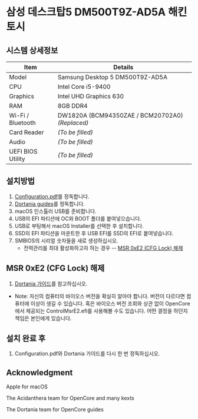 # 삼성 데스크탑5 DM500T9Z-AD5A 해킨토시
 
 ## 시스템 상세정보

 | Item | Details |
 | - | - |
 | Model | Samsung Desktop 5 DM500T9Z-AD5A |
 | CPU | Intel Core i5-9400 |
 | Graphics | Intel UHD Graphics 630 |
 | RAM | 8GB DDR4 |
 | Wi-Fi / Bluetooth | DW1820A (BCM94350ZAE / BCM20702A0) *(Replaced)* |
 | Card Reader | *(To be filled)* |
 | Audio | *(To be filled)* |
 | UEFI BIOS Utility | *(To be filled)* |

 ## 설치방법

 1. [Configuration.pdf](https://github.com/acidanthera/OpenCorePkg/blob/master/Docs/Configuration.pdf)를 정독합니다.
 2. [Dortania guides](https://dortania.github.io/getting-started/)를 정독합니다.
 3. macOS 인스톨러 USB를 준비합니다.
 4. USB의 EFI 파티션에 OC와 BOOT 폴더를 붙여넣으습니다.
 5. USB로 부팅해서 macOS Installer를 선택한 후 설치합니다.
 6. SSD의 EFI 파티션을 마운트한 후 USB EFI를 SSD의 EFI로 붙여넣습니다.
 7. SMBIOS의 시리얼 숫자들을 새로 생성하십시오.
     - 전력관리를 최대 활성화하고자 하는 경우 -- [MSR 0xE2 (CFG Lock) 해제](#mrs-0xe2-cfg-lock-해제)

 ## MSR 0xE2 (CFG Lock) 해제

 1. [Dortania 가이드](https://dortania.github.io/OpenCore-Post-Install/misc/msr-lock.html)를 참고하십시오.
 - Note: 자신의 컴퓨터의 바이오스 버전을 확실히 알아야 합니다. 버전이 다르다면 컴퓨터에 이상이 생길 수 있습니다. 혹은 바이오스 버전 조회와 상관 없이 OpenCore에서 제공되는 ControlMsrE2.efi를 사용해볼 수도 있습니다. 어떤 결정을 하던지 책임은 본인에게 있습니다.

 ## 설치 완료 후
  
  1. Configuration.pdf와 Dortania 가이드를 다시 한 번 정독하십시오.

 ## Acknowledgment

 Apple for macOS

 The Acidanthera team for OpenCore and many kexts

 The Dortania team for OpenCore guides
